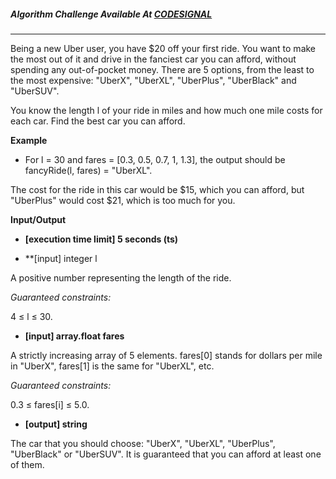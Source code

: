 ##### Algorithm Challenge Available At [CODESIGNAL](https://app.codesignal.com/company-challenges/uber/4c3qzzQg8Zg9AfLKH)

---

Being a new Uber user, you have $20 off your first ride. You want to make the most out of it and drive in the fanciest car you can afford, without spending any out-of-pocket money. There are 5 options, from the least to the most expensive: "UberX", "UberXL", "UberPlus", "UberBlack" and "UberSUV".

You know the length l of your ride in miles and how much one mile costs for each car. Find the best car you can afford.

**Example**

- For l = 30 and fares = [0.3, 0.5, 0.7, 1, 1.3], the output should be
  fancyRide(l, fares) = "UberXL".

The cost for the ride in this car would be $15, which you can afford, but "UberPlus" would cost $21, which is too much for you.

**Input/Output**

- **[execution time limit] 5 seconds (ts)**

- \*\*[input] integer l

A positive number representing the length of the ride.

_Guaranteed constraints:_

4 ≤ l ≤ 30.

- **[input] array.float fares**

A strictly increasing array of 5 elements. fares[0] stands for dollars per mile in "UberX", fares[1] is the same for "UberXL", etc.

_Guaranteed constraints:_

0.3 ≤ fares[i] ≤ 5.0.

- **[output] string**

The car that you should choose: "UberX", "UberXL", "UberPlus", "UberBlack" or "UberSUV". It is guaranteed that you can afford at least one of them.
